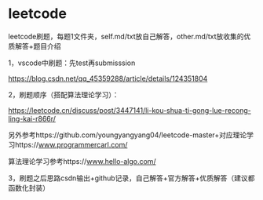 # leetcode
leetcode刷题，每题1文件夹，self.md/txt放自己解答，other.md/txt放收集的优质解答+题目介绍

1，vscode中刷题：先test再submisssion

https://blog.csdn.net/qq_45359288/article/details/124351804

2，刷题顺序（搭配算法理论学习）：

https://leetcode.cn/discuss/post/3447141/li-kou-shua-ti-gong-lue-recong-ling-kai-r866r/

另外参考https://github.com/youngyangyang04/leetcode-master+对应理论学习https://www.programmercarl.com/

算法理论学习参考https://www.hello-algo.com/

3，刷题之后思路csdn输出+github记录，自己解答+官方解答+优质解答（建议都函数化封装）
